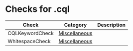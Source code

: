 # Checks for .cql

Check | Category | Description
----- | -------- | -----------
CQLKeywordCheck | [Miscellaneous](src/main/resources/documentation/miscellaneous_checks.markdown#miscellaneous-checks) | |
WhitespaceCheck | [Miscellaneous](src/main/resources/documentation/miscellaneous_checks.markdown#miscellaneous-checks) | |